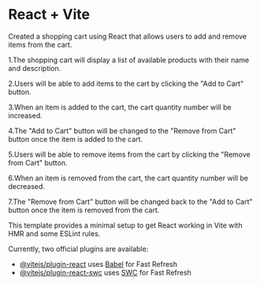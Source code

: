 # React + Vite

Created a shopping cart using React that allows users to add and remove items from the cart. 

1.The shopping cart will display a list of available products with their name and description.

2.Users will be able to add items to the cart by clicking the "Add to Cart" button.

3.When an item is added to the cart, the cart quantity number will be increased.

4.The "Add to Cart" button will be changed to the "Remove from Cart" button once the item is added to the cart.

5.Users will be able to remove items from the cart by clicking the "Remove from Cart" button.

6.When an item is removed from the cart, the cart quantity number will be decreased.

7.The "Remove from Cart" button will be changed back to the "Add to Cart" button once the item is removed from the cart.


This template provides a minimal setup to get React working in Vite with HMR and some ESLint rules.

Currently, two official plugins are available:

- [@vitejs/plugin-react](https://github.com/vitejs/vite-plugin-react/blob/main/packages/plugin-react/README.md) uses [Babel](https://babeljs.io/) for Fast Refresh
- [@vitejs/plugin-react-swc](https://github.com/vitejs/vite-plugin-react-swc) uses [SWC](https://swc.rs/) for Fast Refresh
